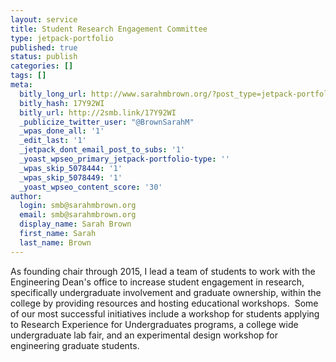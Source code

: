 ```yaml
---
layout: service
title: Student Research Engagement Committee
type: jetpack-portfolio
published: true
status: publish
categories: []
tags: []
meta:
  bitly_long_url: http://www.sarahmbrown.org/?post_type=jetpack-portfolio&p=498
  bitly_hash: 17Y92WI
  bitly_url: http://2smb.link/17Y92WI
  _publicize_twitter_user: "@BrownSarahM"
  _wpas_done_all: '1'
  _edit_last: '1'
  _jetpack_dont_email_post_to_subs: '1'
  _yoast_wpseo_primary_jetpack-portfolio-type: ''
  _wpas_skip_5078444: '1'
  _wpas_skip_5078449: '1'
  _yoast_wpseo_content_score: '30'
author:
  login: smb@sarahmbrown.org
  email: smb@sarahmbrown.org
  display_name: Sarah Brown
  first_name: Sarah
  last_name: Brown
---
```

As founding chair through 2015, I lead a team of students to work with the Engineering Dean's office to increase student engagement in research, specifically undergraduate involvement and graduate ownership, within the college by providing resources and hosting educational workshops.  Some of our most successful initiatives include a workshop for students applying to Research Experience for Undergraduates programs, a college wide undergraduate lab fair, and an experimental design workshop for engineering graduate students.

<!---
<p>Related Posts:<br />
[display-posts include_excerpt="false" tag="SREC" wrapper="ul"]</p> --->
